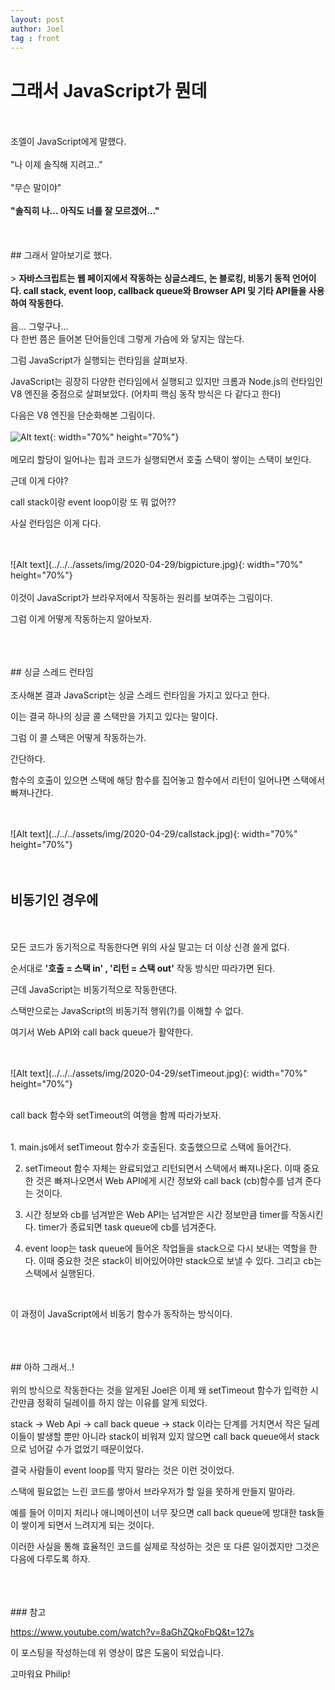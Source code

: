 ```yaml
---
layout: post
author: Joel
tag : front
---
```


그래서 JavaScript가 뭔데
=======================

<br>
<br>
조엘이 JavaScript에게 말했다.
<br>
<br>
"나 이제 솔직해 지려고.."
<br>
<br>
"무슨 말이야"
<br>
<br>
<strong>"솔직히 나... 아직도 너를 잘 모르겠어..."</strong>

<br>
<br>
<br>
<br>
## 그래서 알아보기로 했다.
<br>
<br>
> <strong>자바스크립트는 웹 페이지에서 작동하는 싱글스레드, 논 블로킹, 비동기 동적  언어이다. call stack, event loop, callback queue와 Browser API 및 기타 API들을 사용하여 작동한다.</strong>

<br>
<br>
음... 그렇구나...
<br>
다 한번 쯤은 들어본 단어들인데 그렇게 가슴에 와 닿지는 않는다.

그럼 JavaScript가 실행되는 런타임을 살펴보자.

JavaScript는 굉장히 다양한 런타임에서 실행되고 있지만 크롬과 Node.js의 런타임인 V8 엔진을 중점으로 살펴보았다. (어차피 핵심 동작 방식은 다 같다고 한다)

다음은 V8 엔진을 단순화해본 그림이다.
<br>
<br>
![Alt text](../../../assets/img/2020-04-29/v8.jpg){: width="70%" height="70%"}
<br>
<br>
메모리 할당이 일어나는 힙과 코드가 실행되면서 호출 스택이 쌓이는 스택이 보인다.

근데 이게 다야?

call stack이랑 event loop이랑 또 뭐 없어??

사실 런타임은 이게 다다.

<br>
<br>
![Alt text](../../../assets/img/2020-04-29/bigpicture.jpg){: width="70%" height="70%"}
<br>
<br>
이것이 JavaScript가 브라우저에서 작동하는 원리를 보여주는 그림이다.

그럼 이게 어떻게 작동하는지 알아보자.

<br>
<br>
<br>
## 싱글 스레드 런타임
<br>
<br>
조사해본 결과 JavaScript는 싱글 스레드 런타임을 가지고 있다고 한다.

이는 결국 하나의 싱글 콜 스택만을 가지고 있다는 말이다.

그럼 이 콜 스택은 어떻게 작동하는가.

간단하다.

함수의 호출이 있으면 스택에 해당 함수를 집어놓고 함수에서 리턴이 일어나면 스택에서 빠져나간다. 

<br>
<br>
![Alt text](../../../assets/img/2020-04-29/callstack.jpg){: width="70%" height="70%"}
<br>
<br>
<br>

## 비동기인 경우에
<br>
<br>
모든 코드가 동기적으로 작동한다면 위의 사실 말고는 더 이상 신경 쓸게 없다.

순서대로 <strong>'호출 = 스택 in' , '리턴 = 스택 out'</strong> 작동 방식만 따라가면 된다.

근데 JavaScript는 비동기적으로 작동한댄다.

스택만으로는 JavaScript의 비동기적 행위(?)를 이해할 수 없다.

여기서 Web API와 call back queue가 활약한다.

<br>
<br>
![Alt text](../../../assets/img/2020-04-29/setTimeout.jpg){: width="70%" height="70%"}
<br>
<br>

call back 함수와 setTimeout의 여행을 함께 따라가보자.

<br>
1. main.js에서 setTimeout 함수가 호출된다. 호출했으므로 스택에 들어간다.

2. setTimeout 함수 자체는 완료되었고 리턴되면서 스택에서 빠져나온다. 이때 중요한 것은 빠져나오면서 Web API에게 시간 정보와 call back (cb)함수를 넘겨 준다는 것이다.

3. 시간 정보와 cb를 넘겨받은 Web API는 넘겨받은 시간 정보만큼 timer를 작동시킨다. timer가 종료되면 task queue에 cb를 넘겨준다.

4. event loop는 task queue에 들어온 작업들을 stack으로 다시 보내는 역할을 한다. 이때 중요한 것은 stack이 비어있어야만 stack으로 보낼 수 있다. 그리고 cb는 스택에서 실행된다.

<br>

이 과정이 JavaScript에서 비동기 함수가 동작하는 방식이다.

<br>
<br>
<br>
## 아하 그래서..!
<br>
<br>
위의 방식으로 작동한다는 것을 알게된 Joel은 이제 왜 setTimeout 함수가 입력한 시간만큼 정확히 딜레이를 하지 않는 이유를 알게 되었다. 

stack -> Web Api -> call back queue -> stack 이라는 단계를 거치면서 작은 딜레이들이 발생할 뿐만 아니라 stack이 비워져 있지 않으면 call back queue에서 stack으로 넘어갈 수가 없었기 때문이었다.

결국 사람들이 event loop를 막지 말라는 것은 이런 것이었다.

스택에 필요없는 느린 코드를 쌓아서 브라우저가 할 일을 못하게 만들지 말아라.

예를 들어 이미지 처리나 애니메이션이 너무 잦으면 call back queue에 방대한 task들이 쌓이게 되면서 느려지게 되는 것이다.

이러한 사실을 통해 효율적인 코드를 실제로 작성하는 것은 또 다른 일이겠지만 그것은 다음에 다루도록 하자.

<br>
<br>
<br>
### 참고

<https://www.youtube.com/watch?v=8aGhZQkoFbQ&t=127s>

이 포스팅을 작성하는데 위 영상이 많은 도움이 되었습니다.

고마워요 Philip!


